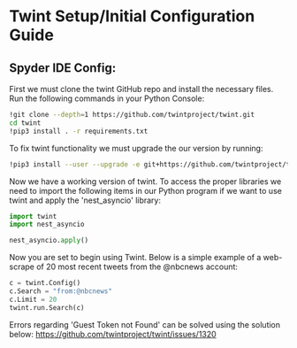 # Twint Setup/Initial Configuration Guide
## Spyder IDE Config:
First we must clone the twint GitHub repo and install the necessary files. Run the following commands in your Python Console:
```sh
!git clone --depth=1 https://github.com/twintproject/twint.git
cd twint
!pip3 install . -r requirements.txt
```
To fix twint functionality we must upgrade the our version by running:
```sh
!pip3 install --user --upgrade -e git+https://github.com/twintproject/twint.git@origin/master#egg=twint
```
Now we have a working version of twint. To access the proper libraries we need to import the following items in our Python program if we want to use twint and apply the 'nest_asyncio' library:
```py
import twint
import nest_asyncio

nest_asyncio.apply()
```
Now you are set to begin using Twint. Below is a simple example of a web-scrape of 20 most recent tweets from the @nbcnews account:
```py
c = twint.Config()
c.Search = "from:@nbcnews"
c.Limit = 20
twint.run.Search(c)
```

Errors regarding 'Guest Token not Found' can be solved using the solution below:
https://github.com/twintproject/twint/issues/1320
